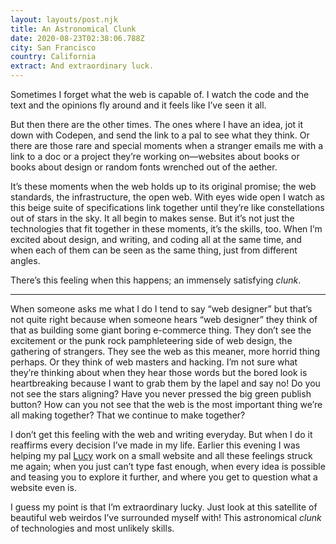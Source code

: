 ```yaml
---
layout: layouts/post.njk
title: An Astronomical Clunk
date: 2020-08-23T02:38:06.788Z
city: San Francisco
country: California
extract: And extraordinary luck.
---
```


Sometimes I forget what the web is capable of. I watch the code and the text and the opinions fly around and it feels like I’ve seen it all.

But then there are the other times. The ones where I have an idea, jot it down with Codepen, and send the link to a pal to see what they think. Or there are those rare and special moments when a stranger emails me with a link to a doc or a project they’re working on—websites about books or books about design or random fonts wrenched out of the aether.

It’s these moments when the web holds up to its original promise; the web standards, the infrastructure, the open web. With eyes wide open I watch as this beige suite of specifications link together until they’re like constellations out of stars in the sky. It all begin to makes sense. But it’s not just the technologies that fit together in these moments, it’s the skills, too. When I’m excited about design, and writing, and coding all at the same time, and when each of them can be seen as the same thing, just from different angles.

There’s this feeling when this happens; an immensely satisfying _clunk_.

---

When someone asks me what I do I tend to say “web designer” but that’s not quite right because when someone hears “web designer” they think of that as building some giant boring e-commerce thing. They don’t see the excitement or the punk rock pamphleteering side of web design, the gathering of strangers. They see the web as this meaner, more horrid thing perhaps. Or they think of web masters and hacking. I’m not sure what they’re thinking about when they hear those words but the bored look is heartbreaking because I want to grab them by the lapel and say no! Do you not see the stars aligning? Have you never pressed the big green publish button? How can you not see that the web is the most important thing we’re all making together? That we continue to make together?

I don’t get this feeling with the web and writing everyday. But when I do it reaffirms every decision I’ve made in my life. Earlier this evening I was helping my pal [Lucy](https://twitter.com/LuBellWoo) work on a small website and all these feelings struck me again; when you just can’t type fast enough, when every idea is possible and teasing you to explore it further, and where you get to question what a website even is.

I guess my point is that I’m extraordinary lucky. Just look at this satellite of beautiful web weirdos I’ve surrounded myself with! This astronomical _clunk_ of technologies and most unlikely skills.
